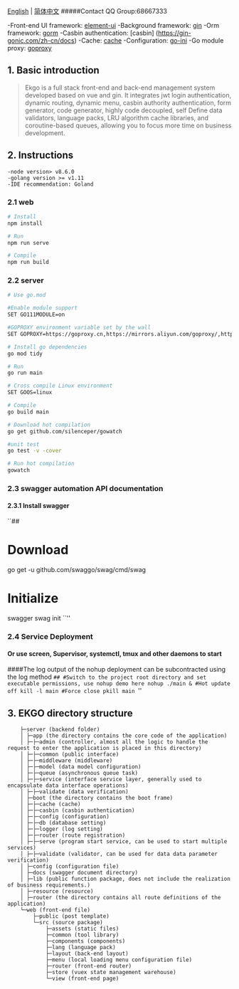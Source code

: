 [English](./README.md) | [简体中文](./README-zh_CN.md)
#####Contact QQ Group:68667333

-Front-end UI framework: [element-ui](https://element.eleme.cn/#/zh-CN)
-Background framework: [gin](https://gin-gonic.com/zh-cn/docs)
-Orm framework: [gorm](http://gorm.book.jasperxu.com)
-Casbin authentication: [casbin] (https://gin-gonic.com/zh-cn/docs)
-Cache: [cache](https://github.com/coocood/freecache)
-Configuration: [go-ini](https://github.com/go-ini/ini)
-Go module proxy: [goproxy](https://goproxy.io/)
## 1. Basic introduction

> Ekgo is a full stack front-end and back-end management system developed based on vue and gin. It integrates jwt login authentication, dynamic routing, dynamic menu, casbin authority authentication, form generator, code generator, highly code decoupled, self Define data validators, language packs, LRU algorithm cache libraries, and coroutine-based queues, allowing you to focus more time on business development.
## 2. Instructions

```
-node version> v8.6.0
-golang version >= v1.11
-IDE recommendation: Goland
```

### 2.1 web

```bash
# Install
npm install

# Run
npm run serve

# Compile
npm run build
```

### 2.2 server

```bash
# Use go.mod

#Enable module support
SET GO111MODULE=on

#GOPROXY environment variable set by the wall
SET GOPROXY=https://goproxy.cn,https://mirrors.aliyun.com/goproxy/,https://goproxy.io,direct

# Install go dependencies
go mod tidy

# Run
go run main

# Cross compile Linux environment
SET GOOS=linux

# Compile
go build main

# Download hot compilation
go get github.com/silenceper/gowatch

#unit test
go test -v -cover

# Run hot compilation
gowatch
```

### 2.3 swagger automation API documentation
#### 2.3.1 Install swagger
``##
# Download
go get -u github.com/swaggo/swag/cmd/swag
# Initialize
swagger swag init
``''

### 2.4 Service Deployment
#### Or use screen, Supervisor, systemctl, tmux and other daemons to start
####The log output of the nohup deployment can be subcontracted using the log method
``##
#Switch to the project root directory and set executable permissions, use nohup demo here
nohup ./main &
#Hot update off
kill -l main
#Force close
pkill main
``''
## 3. EKGO directory structure

```
    ├─server (backend folder)
    │ ├─app (the directory contains the core code of the application)
    │ ├─├─admin (controller, almost all the logic to handle the request to enter the application is placed in this directory)
    │ ├─├─common (public interface)
    │ ├─├─middleware (middleware)
    │ ├─├─model (data model configuration)
    │ ├─├─queue (asynchronous queue task)
    │ ├─├─service (interface service layer, generally used to encapsulate data interface operations)
    │ ├─├─validate (data verification)
    │ ├─boot (the directory contains the boot frame)
    │ ├─├─cache (cache)
    │ ├─├─casbin (casbin authentication)
    │ ├─├─config (configuration)
    │ ├─├─db (database setting)
    │ ├─├─logger (log setting)
    │ ├─├─router (route registration)
    │ ├─├─serve (program start service, can be used to start multiple services)
    │ ├─├─validate (validator, can be used for data data parameter verification)
    │ ├─config (configuration file)
    │ ├─docs (swagger document directory)
    │ ├─lib (public function package, does not include the realization of business requirements.)
    │ ├─resource (resource)
    │ ├─router (the directory contains all route definitions of the application)
    └─web (front-end file)
        ├─public (post template)
        └─src (source package)
            ├─assets (static files)
            ├─common (tool library)
            ├─components (components)
            ├─lang (language pack)
            ├─layout (back-end layout)
            ├─menu (local loading menu configuration file)
            ├─router (front-end router)
            ├─store (vuex state management warehouse)
            └─view (front-end page)
```